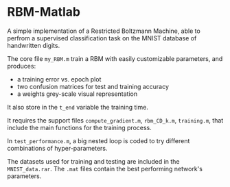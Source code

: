 # RBM-Matlab
A simple implementation of a Restricted Boltzmann Machine, able to perfrom a supervised classification task on the MNIST database of handwritten digits.

The core file `my_RBM.m` train a RBM with easily customizable parameters, and produces:
- a training error vs. epoch plot
- two confusion matrices for test and training accuracy
- a weights grey-scale visual representation

It also store in the `t_end` variable the training time.

It requires the support files `compute_gradient.m`, `rbm_CD_k.m`, `training.m`, that include the main functions for the training process.

In `test_performance.m`, a big nested loop is coded to try different combinations of hyper-parameters.

The datasets used for training and testing are included in the `MNIST_data.rar`. The `.mat` files contain the best performing network's parameters.
